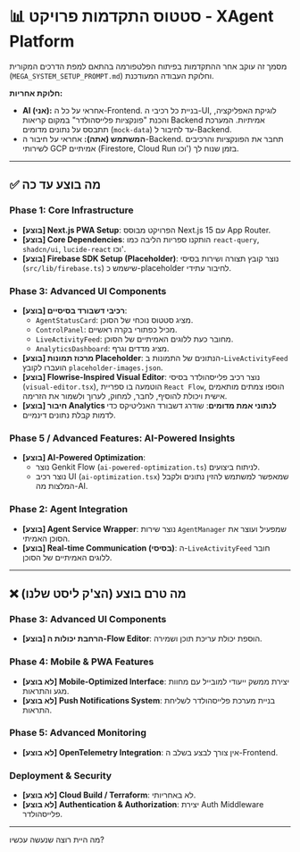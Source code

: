 # 📊 סטטוס התקדמות פרויקט - XAgent Platform

מסמך זה עוקב אחר ההתקדמות בפיתוח הפלטפורמה בהתאם למפת הדרכים המקורית (`MEGA_SYSTEM_SETUP_PROMPT.md`) וחלוקת העבודה המעודכנת.

**חלוקת אחריות:**
- **AI (אני):** אחראי על כל ה-Frontend. בניית כל רכיבי ה-UI, לוגיקת האפליקציה, והכנת "פונקציות פלייסהולדר" במקום קריאות Backend אמיתיות. המערכת תתבסס על נתונים מדומים (`mock-data`) עד לחיבור ל-Backend.
- **המשתמש (אתה):** אחראי על חיבור ה-Backend. תחבר את הפונקציות והרכיבים לשירותי GCP אמיתיים (Firestore, Cloud Run וכו') בזמן שנוח לך.

---

## ✅ מה בוצע עד כה

### Phase 1: Core Infrastructure
- **[בוצע] Next.js PWA Setup**: הפרויקט מבוסס Next.js 15 עם App Router.
- **[בוצע] Core Dependencies**: הותקנו ספריות הליבה כמו `react-query`, `shadcn/ui`, `lucide-react` וכו'.
- **[בוצע] Firebase SDK Setup (Placeholder)**: נוצר קובץ תצורה ושירות בסיסי (`src/lib/firebase.ts`) שישמש כ-placeholder לחיבור עתידי.

### Phase 3: Advanced UI Components
- **[בוצע] רכיבי דשבורד בסיסיים**:
    - `AgentStatusCard`: מציג סטטוס נוכחי של הסוכן.
    - `ControlPanel`: מכיל כפתורי בקרה ראשיים.
    - `LiveActivityFeed`: מחובר כעת ללוגים האמיתיים של הסוכן.
    - `AnalyticsDashboard`: מציג מדדים וגרף.
- **[בוצע] מרכוז תמונות Placeholder**: הנתונים של התמונות ב-`LiveActivityFeed` הועברו לקובץ `placeholder-images.json`.
- **[בוצע] Flowrise-Inspired Visual Editor**: נוצר רכיב פלייסהולדר בסיסי (`visual-editor.tsx`), הוטמעה בו ספריית `React Flow`, הוספו צמתים מותאמים אישית ויכולת להוסיף, לחבר, למחוק, לערוך ולשמור את הזרימה.
- **[בוצע] חיבור Analytics לנתוני אמת מדומים**: שודרג דשבורד האנליטיקס כדי לדמות קבלת נתונים דינמיים.

### Phase 5 / Advanced Features: AI-Powered Insights
- **[בוצע] AI-Powered Optimization**:
    - נוצר Genkit Flow (`ai-powered-optimization.ts`) לניתוח ביצועים.
    - נוצר רכיב UI (`ai-optimization.tsx`) שמאפשר למשתמש להזין נתונים ולקבל המלצות מה-AI.

### Phase 2: Agent Integration
- **[בוצע] Agent Service Wrapper**: נוצר שירות `AgentManager` שמפעיל ועוצר את הסוכן האמיתי.
- **[בוצע] Real-time Communication (בסיסי)**: ה-`LiveActivityFeed` חובר ללוגים האמיתיים של הסוכן.

---

## ❌ מה טרם בוצע (הצ'ק ליסט שלנו)

### Phase 3: Advanced UI Components
- **[בוצע] הרחבת יכולות ה-Flow Editor**: הוספת יכולת עריכת תוכן ושמירה.

### Phase 4: Mobile & PWA Features
- **[לא בוצע] Mobile-Optimized Interface**: יצירת ממשק ייעודי למובייל עם מחוות מגע והתראות.
- **[לא בוצע] Push Notifications System**: בניית מערכת פלייסהולדר לשליחת התראות.

### Phase 5: Advanced Monitoring
- **[לא בוצע] OpenTelemetry Integration**: אין צורך לבצע בשלב ה-Frontend.

### Deployment & Security
- **[לא בוצע] Cloud Build / Terraform**: לא באחריותי.
- **[לא בוצע] Authentication & Authorization**: יצירת Auth Middleware פלייסהולדר.

---

מה היית רוצה שנעשה עכשיו?
